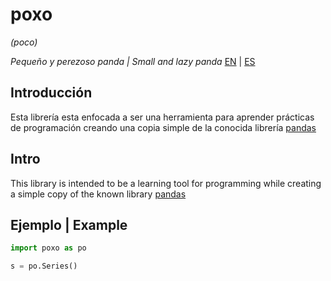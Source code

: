 # poxo
*(poco)*

*Pequeño y perezoso panda | Small and lazy panda*
[EN](#Intro) | [ES](#Introducción)

## Introducción

Esta librería esta enfocada a ser una herramienta para aprender prácticas de programación creando una copia simple de la conocida librería [pandas](https://github.com/pandas-dev/pandas) 


## Intro

This library is intended to be a learning tool for programming while creating a simple copy of the known library [pandas](https://github.com/pandas-dev/pandas)



## Ejemplo | Example

```python
import poxo as po

s = po.Series() 
```